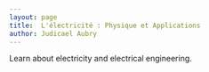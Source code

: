 ```yaml
--- 
layout: page
title:  L'électricité : Physique et Applications
author: Judicael Aubry
---
```


Learn about electricity and electrical engineering.
